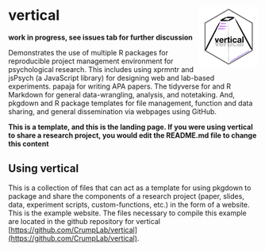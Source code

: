 # vertical <img src='man/figures/logo.png' align="right" height="120.5" />

<!-- badges: start -->
<!-- badges: end -->

**work in progress, see issues tab for further discussion**

Demonstrates the use of multiple R packages for reproducible project management environment for psychological research. This includes using xprmntr and jsPsych (a JavaScript library) for designing web and lab-based experiments. papaja for writing APA papers. The tidyverse for and R Markdown for general data-wrangling, analysis, and notetaking. And, pkgdown and R package templates for file management, function and data sharing, and general dissemination via webpages using GitHub.

**This is a template, and this is the landing page. If you were using vertical to share a research project, you would edit the README.md file to change this content**

## Using vertical

This is a collection of files that can act as a template for using pkgdown to package and share the components of a research project (paper, slides, data, experiment scripts, custom-functions, etc.) in the form of a website. This is the example website. The files necessary to compile this example are located in the github repository for vertical [https://github.com/CrumpLab/vertical](https://github.com/CrumpLab/vertical).





